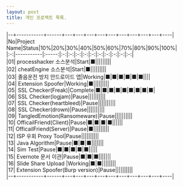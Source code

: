 ```yaml
---
layout: post
title: 개인 프로젝트 목록.
---
```



|--+-----------+------+---+---+---+---+---+---+---+---+---+----|  
|No|Project Name|Status|10%|20%|30%|40%|50%|60%|70%|80%|90%|100%|  
|:-:|-----------|:-----:|:-:|:-:|:-:|:-:|:-:|:-:|:-:|:-:|:-:|:-:|  
|01| processhacker 소스분석|Start|■|||||||||    
|02| cheatEngine 소스분석|Start|■|||||||||    
|03| 졸음운전 방지 안드로이드 앱|Working|■|■|■|■|■|■||||   
|04| Extension Spoofer|Working|■|||||||||   
|05| SSL Checker(Freak)|Complete|■|■|■|■|■|■|■|■|■|   
|06| SSL Checker(logjam)|Pause||||||||||   
|07| SSL Checker(heartbleed)|Pause||||||||||   
|08| SSL Checker(drown)|Pause||||||||||   
|09| TangledEmotion(Ransomeware)|Pause||||||||||   
|10| OfficailFriend(Client)|Pause|■|■|■|■||||||   
|11| OfficailFriend(Server)|Pause|■|||||||||   
|12| ISP 우회 Proxy Tool|Pause||||||||||   
|13| Java Algorithm|Pause|■|■|■|||||||   
|14| Sim Test|Pause|■|■|■|■|■|||||   
|15| Evernote 문서 이관|Pause|■|■|■|||||||   
|16| Slide Share Upload |Working|■|■||||||||   
|17| Extension Spoofer(Burp version)|Pause||||||||||   
|--+-----------+------+---+---+---+---+---+---+---+---+---+----|  

